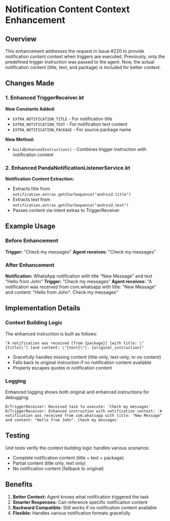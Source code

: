 # Notification Content Context Enhancement

## Overview
This enhancement addresses the request in Issue #220 to provide notification content context when triggers are executed. Previously, only the predefined trigger instruction was passed to the agent. Now, the actual notification content (title, text, and package) is included for better context.

## Changes Made

### 1. Enhanced TriggerReceiver.kt
**New Constants Added:**
- `EXTRA_NOTIFICATION_TITLE` - For notification title
- `EXTRA_NOTIFICATION_TEXT` - For notification text content  
- `EXTRA_NOTIFICATION_PACKAGE` - For source package name

**New Method:**
- `buildEnhancedInstruction()` - Combines trigger instruction with notification content

### 2. Enhanced PandaNotificationListenerService.kt
**Notification Content Extraction:**
- Extracts title from `notification.extras.getCharSequence("android.title")`
- Extracts text from `notification.extras.getCharSequence("android.text")`
- Passes content via intent extras to TriggerReceiver

## Example Usage

### Before Enhancement
**Trigger:** "Check my messages"
**Agent receives:** "Check my messages"

### After Enhancement  
**Notification:** WhatsApp notification with title "New Message" and text "Hello from John"
**Trigger:** "Check my messages"
**Agent receives:** "A notification was received from com.whatsapp with title: \"New Message\" and content: \"Hello from John\". Check my messages"

## Implementation Details

### Context Building Logic
The enhanced instruction is built as follows:
```
"A notification was received [from {package}] [with title: \"{title}\"] [and content: \"{text}\"]. {original_instruction}"
```

- Gracefully handles missing content (title-only, text-only, or no content)
- Falls back to original instruction if no notification content available
- Properly escapes quotes in notification content

### Logging
Enhanced logging shows both original and enhanced instructions for debugging:
```
D/TriggerReceiver: Received task to execute: 'Check my messages'
D/TriggerReceiver: Enhanced instruction with notification context: 'A notification was received from com.whatsapp with title: "New Message" and content: "Hello from John". Check my messages'
```

## Testing
Unit tests verify the context building logic handles various scenarios:
- Complete notification content (title + text + package)
- Partial content (title only, text only)
- No notification content (fallback to original)

## Benefits
1. **Better Context:** Agent knows what notification triggered the task
2. **Smarter Responses:** Can reference specific notification content
3. **Backward Compatible:** Still works if no notification content available
4. **Flexible:** Handles various notification formats gracefully